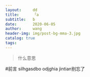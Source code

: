 ```yaml
---
layout:     dd
title:      「a
subtitle:   b
date:       2020-06-05
author:     wang
header-img: img/post-bg-mma-3.jpg
catalog: true
tags:
---
```


>什么意思

#前言
silhgasdbo odjghia jintian别忘了
